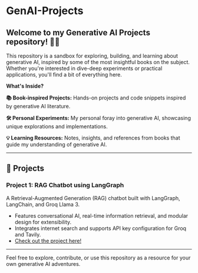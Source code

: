 # GenAI-Projects
## Welcome to my Generative AI Projects repository! 🎨🤖

This repository is a sandbox for exploring, building, and learning about generative AI, inspired by some of the most insightful books on the subject. Whether you're interested in dive-deep experiments or practical applications, you'll find a bit of everything here.

**What's Inside?**

**📚 Book-inspired Projects:** Hands-on projects and code snippets inspired by generative AI literature.

**🛠️ Personal Experiments:** My personal foray into generative AI, showcasing unique explorations and implementations.

**💡 Learning Resources:** Notes, insights, and references from books that guide my understanding of generative AI.

---

## 🚀 Projects

### Project 1: RAG Chatbot using LangGraph
A Retrieval-Augmented Generation (RAG) chatbot built with LangGraph, LangChain, and Groq Llama 3.  
- Features conversational AI, real-time information retrieval, and modular design for extensibility.
- Integrates internet search and supports API key configuration for Groq and Tavily.
- [Check out the project here!](<./RAG- ChatBot>)

---

Feel free to explore, contribute, or use this repository as a resource for your own generative AI adventures.
